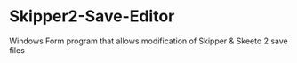 # Skipper2-Save-Editor
Windows Form program that allows modification of Skipper &amp; Skeeto 2 save files
